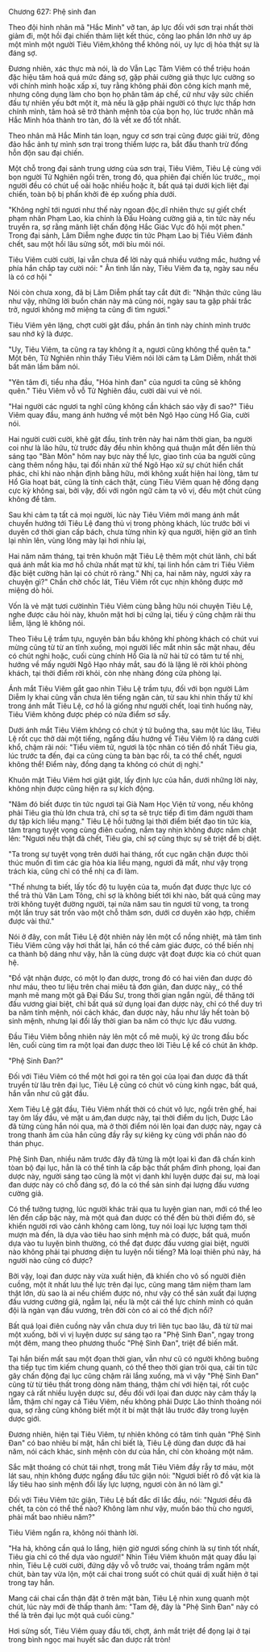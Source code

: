 




Chương 627: Phệ sinh đan


Theo đội hình nhân mã "Hắc Minh" vỡ tan, áp lực đối với sơn trại nhất thời giảm đi, một hồi đại chiến thảm liệt kết thúc, công lao phần lớn nhờ uy áp một mình một người Tiêu Viêm,không thể không nói, uy lực dị hỏa thật sự là đáng sợ.

Đương nhiên, xác thực mà nói, là do Vẫn Lạc Tâm Viêm có thể triệu hoán đặc hiệu tâm hoả quá mức đáng sợ, gặp phải cường giả thực lực cường so với chính mình hoặc xấp xỉ, tuy rằng không phải đòn công kích mạnh mẽ, nhưng công dụng làm cho bọn họ phân tâm áp chế, cứ như vậy sức chiến đấu tự nhiên yếu bớt một ít, mà nếu là gặp phải người có thực lực thấp hơn chính mình, tâm hoả sẽ trở thành mệnh tỏa của bọn họ, lúc trước nhân mã Hắc Minh hóa thành tro tàn, đó là vết xe đổ tốt nhất.

Theo nhân mã Hắc Minh tán loạn, nguy cơ sơn trại cũng được giải trừ, đông đảo hắc ảnh tự mình sơn trại trong thiểm lược ra, bắt đầu thanh trừ đống hỗn độn sau đại chiến.

Một chỗ trong đại sảnh trung ương của sơn trại, Tiêu Viêm, Tiêu Lệ cùng với bọn người Tử Nghiên ngồi trên, trong đó, qua phiên đại chiến lúc trước,, mọi người đều có chút uể oải hoặc nhiều hoặc ít, bất quá tại dưới kịch liệt đại chiến, toàn bộ bị phấn khởi đè ép xuống phía dưới.

"Không nghĩ tới ngươi như thế này ngoan độc,dĩ nhiên thực sự giết chết phạm nhân Phạm Lao, kia chính là Đấu Hoàng cường giả a, tin tức này nếu truyền ra, sợ rằng mãnh liệt chấn động Hắc Giác Vực đô hội một phen." Trong đại sảnh, Lâm Diễm nghe được tin tức Phạm Lao bị Tiêu Viêm đánh chết, sau một hồi lâu sửng sốt, mới bỉu môi nói.

Tiêu Viêm cười cười, lại vẫn chưa để lời này quá nhiều vướng mắc, hướng về phía hắn chắp tay cười nói: " Ân tình lần này, Tiêu Viêm đa tạ, ngày sau nếu là có cơ hội "

Nói còn chưa xong, đã bị Lâm Diễm phất tay cắt đứt đi: "Nhận thức cũng lâu như vậy, những lời buồn chán này mà cũng nói, ngày sau ta gặp phải trắc trở, ngươi không mở miệng ta cũng đi tìm ngươi."

Tiêu Viêm yên lặng, chợt cười gật đầu, phần ân tình này chính mình trước sau nhớ kỹ là được.

"Uy, Tiêu Viêm, ta cũng ra tay không ít a, ngươi cũng không thể quên ta." Một bên, Tử Nghiên nhìn thấy Tiêu Viêm nói lời cảm tạ Lâm Diễm, nhất thời bất mãn lầm bầm nói.

"Yên tâm đi, tiểu nha đầu, "Hóa hình đan" của ngươi ta cũng sẽ không quên." Tiêu Viêm vỗ vỗ Tử Nghiên đầu, cười dài vui vẻ nói.

"Hai người các ngươi ta nghĩ cũng không cần khách sáo vậy đi sao?" Tiêu Viêm quay đầu, mang ánh hướng về một bên Ngô Hạo cùng Hổ Gia, cười nói.

Hai người cười cười, khẽ gật đầu, tính trên này hai năm thời gian, ba người coi như là lão hữu, từ trước đây đều nhìn không quá thuận mắt đến liên thủ sáng tạo "Bàn Môn" hôm nay bực này thế lực, giao tình của ba người cũng càng thêm nồng hậu, tại đối nhân xử thế Ngô Hạo xử sự chút hiển chất phác, chỉ khi nào nhận định bằng hữu, mới không xuất hiện hai lòng, tâm tư Hổ Gia hoạt bát, cũng là tính cách thật, cùng Tiêu Viêm quan hệ đồng dạng cực kỳ không sai, bởi vậy, đối với ngôn ngữ cảm tạ vô vị, đều một chút cũng không để tâm.

Sau khi cảm tạ tất cả mọi người, lúc này Tiêu Viêm mới mang ánh mắt chuyển hướng tới Tiêu Lệ đang thủ vị trong phòng khách, lúc trước bởi vì duyên cớ thời gian cấp bách, chưa từng nhìn kỹ qua người, hiện giờ an tĩnh lại nhìn lên, vùng lông mày lại hơi nhíu lại,

Hai năm năm tháng, tại trên khuôn mặt Tiêu Lệ thêm một chút lãnh, chỉ bất quá ánh mắt kia mơ hồ chứa nhất mạt tử khí, tại linh hồn cảm tri Tiêu Viêm đặc biệt cường hãn lại có chút rõ ràng." Nhị ca, hai năm này, ngươi xảy ra chuyện gì?" Chần chờ chốc lát, Tiêu Viêm rốt cục nhịn không được mở miệng dò hỏi.

Vốn là vẻ mặt tươi cườinhìn Tiêu Viêm cùng bằng hữu nói chuyện Tiêu Lệ, nghe được câu hỏi này, khuôn mặt hơi bị cứng lại, tiếu ý cũng chậm rãi thu liễm, lặng lẽ không nói.

Theo Tiêu Lệ trầm tựu, nguyên bản bầu không khí phòng khách có chút vui mừng cũng từ từ an tĩnh xuống, mọi người liếc mắt nhìn sắc mặt nhau, đều có chút nghi hoặc, cuối cùng chính Hổ Gia là nữ hài tử có tâm tư tế nhị, hướng về mấy người Ngô Hạo nháy mắt, sau đó là lặng lẽ rời khỏi phòng khách, tại thời điểm rời khỏi, còn nhẹ nhàng đóng cửa phòng lại.

Ánh mắt Tiêu Viêm gắt gao nhìn Tiêu Lệ trầm tựu, đối với bọn người Lâm Diễm ly khai cũng vẫn chưa lên tiếng ngăn cản, từ sau khi nhìn thấy tử khí trong ánh mắt Tiêu Lệ, cơ hồ là giống như người chết, loại tình huống này, Tiêu Viêm không được phép có nửa điểm sơ sẩy.

Dưới ánh mắt Tiêu Viêm không có chút ý tứ buông tha, sau một lúc lâu, Tiêu Lệ rốt cục thở dài một tiếng, ngẩng đầu hướng về Tiêu Viêm lộ ra dáng cười khổ, chậm rãi nói: "Tiểu viêm tử, ngươi là tộc nhân có tiền đồ nhất Tiêu gia, lúc trước ta đến, đại ca cũng cùng ta bàn bạc rồi, ta có thể chết, ngươi không thể! Điểm này, đồng dạng ta không có chút dị nghị."

Khuôn mặt Tiêu Viêm hơi giật giật, lấy định lực của hắn, dưới những lời này, không nhịn được cũng hiện ra sự kích động.

"Năm đó biết được tin tức ngươi tại Già Nam Học Viện tử vong, nếu không phải Tiêu gia thù lớn chưa trả, chỉ sợ ta sẽ trực tiếp đi tìm đám người tham dự tập kích liều mạng." Tiêu Lệ hồi tưởng lại thời điểm biết đạo tin tức kia, tâm trạng tuyệt vọng cùng điên cuồng, nắm tay nhịn không được nắm chặt lên: "Ngươi nếu thật đã chết, Tiêu gia, chỉ sợ cũng thực sự sẽ triệt để bị diệt.

"Ta trong sự tuyệt vọng trên dưới hai tháng, rốt cục ngăn chặn được thôi thúc muốn đi tìm các gia hỏa kia liều mạng, ngươi đã mất, như vậy trọng trách kia, cũng chỉ có thể nhị ca đi làm.

"Thế nhưng ta biết, lấy tốc độ tu luyện của ta, muốn đạt được thực lực có thể trả thù Vân Lam Tông, chỉ sợ là không biết tới khi nào, bất quá cũng may trời không tuyệt đường người, tại nửa năm sau tin ngươi tử vong, ta trong một lần truy sát trốn vào một chỗ thâm sơn, dưới cơ duyên xảo hợp, chiếm được vài thứ."

Nói ở đây, con mắt Tiêu Lệ đột nhiên nảy lên một cổ nồng nhiệt, mà tâm tình Tiêu Viêm cũng vậy hơi thắt lại, hắn có thể cảm giác được, có thể biến nhị ca thành bộ dáng như vậy, hẳn là cùng dược vật đoạt được kia có chút quan hệ.

"Đồ vật nhận được, có một lọ đan dược, trong đó có hai viên đan dược đỏ như máu, theo tư liệu trên chai miêu tả đơn giản, đan dược này,, có thể mạnh mẽ mang một gã Đại Đấu Sư, trong thời gian ngắn ngủi, đề thăng tới đấu vương giai biệt, chỉ bất quá sử dụng lọai đan dược này, chỉ có thể duy trì ba năm tính mệnh, nói cách khác, đan dược này, hầu như lấy hết toàn bộ sinh mệnh, nhưng lại đổi lấy thời gian ba năm có thực lực đấu vương.

Đầu Tiêu Viêm bỗng nhiên nảy lên một cổ mê muội, ký ức trong đầu bốc lên, cuối cùng tìm ra một lọai đan dược theo lời Tiêu Lệ kể có chút ăn khớp.

"Phệ Sinh Đan?"

Đối với Tiêu Viêm có thể một hơi gọi ra tên gọi của lọai đan dược đã thất truyền từ lâu trên đại lục, Tiêu Lệ cũng có chút vô cùng kinh ngạc, bất quá, hắn vẫn như cũ gật đầu.

Xem Tiêu Lệ gật đầu, Tiêu Viêm nhất thời có chút vô lực, ngồi trên ghế, hai tay ôm lấy đầu, vẻ mặt u ám,đan dược này, tại thời điểm du lịch, Dược Lão đã từng cùng hắn nói qua, mà ở thời điểm nói lên lọai đan dược này, ngay cả trong thanh âm của hắn cũng đầy rẫy sự kiêng kỵ cùng với phần nào đó thán phục.

Phệ Sinh Đan, nhiều năm trước đây đã từng là một lọai kì đan đã chấn kinh tòan bộ đại lục, hẳn là có thể tính là cấp bậc thất phẩm đỉnh phong, lọai đan dược này, người sáng tạo cũng là một vị danh khí luyện dược đại sư, mà loại đan dược này có chỗ đáng sợ, đó la có thể sản sinh đại lượng đấu vương cường giả.

Có thể tưởng tượng, lúc người khác trải qua tu luyện gian nan, mới có thể leo lên đến cấp bậc này, mà một quả đan dược có thể đền bù thời điểm đó, sẽ khiến người rơi vào cảnh không cam lòng, tuy nói loại lực lượng tạm thời mượn mà đến, là dựa vào tiêu hao sinh mệnh mà có được, bất quá, muốn dựa vào tu luyện bình thường, có thể đạt được đấu vương giai biệt, người nào không phải tại phương diện tu luyện nổi tiếng? Mà loại thiên phú này, há người nào cũng có được?

Bởi vậy, loại đan dược này vừa xuất hiện, đã khiến cho vô số người điên cuồng, một ít nhất lưu thế lực trên đại lục, cũng mang tâm niệm tham lam thật lớn, dù sao là ai nếu chiếm được nó, như vậy có thể sản xuất đại lượng đấu vương cường giả, ngẫm lại, nếu là một cái thế lực chính mình có quân đội là ngàn vạn đấu vương, trên đời còn có ai có thể địch nổi?

Bất quá lọai điên cuồng này vẫn chưa duy trì liên tục bao lâu, đã từ từ mai một xuống, bởi vì vị luyện dược sư sáng tạo ra "Phệ Sinh Đan", ngay trong một đêm, mang theo phương thuốc "Phệ Sinh Đan", triệt để biến mất.

Tại hắn biến mất sau một đọan thời gian, vẫn như cũ có người không buông tha tiếp tục tìm kiếm chung quanh, có thể theo thời gian trôi qua, cái tin tức gây chấn động đại lục cũng chậm rãi lắng xuống, mà vì vậy "Phệ Sinh Đan" cũng từ từ tiêu thất trong dòng năm tháng, thậm chí với hiện tại, rốt cuộc ngay cả rất nhiều luyện dược sư, đều đối với lọai đan dược này cảm thấy lạ lẫm, thậm chí ngay cả Tiêu Viêm, nếu không phải Dược Lão thỉnh thoảng nói qua, sợ rằng cũng không biết một ít bí mật thật lâu trước đây trong luyện dược giới.

Đương nhiên, hiện tại Tiêu Viêm, tự nhiên không có tâm tình quản "Phệ Sinh Đan" có bao nhiêu bí mật, hắn chỉ biết là, Tiêu Lệ dùng đan dược đã hai năm, nói cách khác, sinh mệnh còn dư của hắn, chỉ còn khoảng một năm.

Sắc mặt thoáng có chút tái nhợt, trong mắt Tiêu Viêm đầy rẫy tơ máu, một lát sau, nhịn không được ngẩng đầu tức giận nói: "Ngươi biết rõ đồ vật kia là lấy tiêu hao sinh mệnh đổi lấy lực lượng, ngươi còn ăn nó làm gì."

Đối với Tiêu Viêm tức giận, Tiêu Lệ bất đắc dĩ lắc đầu, nói: "Ngươi đều đã chết, ta còn có thể thế nào? Không làm như vậy, muốn báo thù cho ngươi, phải mất bao nhiêu năm?"

Tiêu Viêm ngẩn ra, không nói thành lời.

"Ha hả, không cần quá lo lắng, hiện giờ ngươi sống chính là sự tình tốt nhất, Tiêu gia chỉ có thể dựa vào ngươi!" Nhìn Tiêu Viêm khuôn mặt quay đầu lại nhìn, Tiêu Lệ cười cười, đứng dậy vỗ vỗ trước vai, thoáng trầm ngâm một chút, bàn tay vừa lộn, một cái chai trong suốt có chút quái dị xuất hiện ở tại trong tay hắn.

Mang cái chai cẩn thận đặt ở trên mặt bàn, Tiêu Lệ nhin xung quanh một chút, lúc này mới đè thấp thanh âm: "Tam đệ, đây là "Phệ Sinh Đan" này có thể là trên đại lục một quả cuối cùng."

Hơi sửng sốt, Tiêu Viêm quay đầu tới, chợt, ánh mắt triệt để đọng lại ở tại trong bình ngọc mai huyết sắc đan dược rất tròn!




